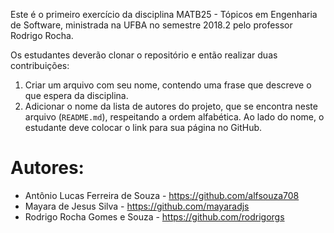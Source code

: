 Este é o primeiro exercício da disciplina MATB25 - Tópicos em Engenharia de Software, ministrada na UFBA no semestre 2018.2 pelo professor Rodrigo Rocha.

Os estudantes deverão clonar o repositório e então realizar duas contribuições:

1. Criar um arquivo com seu nome, contendo uma frase que descreve o que espera da disciplina.
2. Adicionar o nome da lista de autores do projeto, que se encontra neste arquivo (`README.md`), respeitando a ordem alfabética. Ao lado do nome, o estudante deve colocar o link para sua página no GitHub.

Autores:
=======
- Antônio Lucas Ferreira de Souza - <https://github.com/alfsouza708>
- Mayara de Jesus Silva - <https://github.com/mayaradjs>
- Rodrigo Rocha Gomes e Souza - <https://github.com/rodrigorgs>
